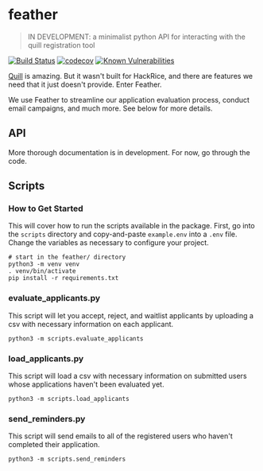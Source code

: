 # feather
> IN DEVELOPMENT: a minimalist python API for interacting with the quill registration tool

[![Build Status](https://travis-ci.com/hack-rice/feather.svg?branch=master)](https://travis-ci.com/hack-rice/feather)
[![codecov](https://codecov.io/gh/hack-rice/feather/branch/master/graph/badge.svg)](https://codecov.io/gh/hack-rice/feather)
[![Known Vulnerabilities](https://snyk.io//test/github/hack-rice/feather/badge.svg?targetFile=requirements.txt)](https://snyk.io//test/github/hack-rice/feather?targetFile=requirements.txt)

[Quill](https://github.com/techx/quill) is amazing. But it wasn't built for HackRice, and there 
are features we need that it just doesn't provide. Enter Feather.

We use Feather to streamline our application evaluation process, conduct email campaigns, 
and much more. See below for more details.

## API

More thorough documentation is in development. For now, go through the code.

## Scripts

### How to Get Started

This will cover how to run the scripts available in the package. First, go into the `scripts`
directory and copy-and-paste `example.env` into a `.env` file. Change the variables as
necessary to configure your project.

```
# start in the feather/ directory
python3 -m venv venv
. venv/bin/activate
pip install -r requirements.txt
```

### evaluate_applicants.py

This script will let you accept, reject, and waitlist applicants by uploading a csv with necessary
information on each applicant.

`python3 -m scripts.evaluate_applicants`

### load_applicants.py

This script will load a csv with necessary information on submitted users whose applications haven't
been evaluated yet.

`python3 -m scripts.load_applicants`


### send_reminders.py

This script will send emails to all of the registered users who haven't completed their application.

`python3 -m scripts.send_reminders`

